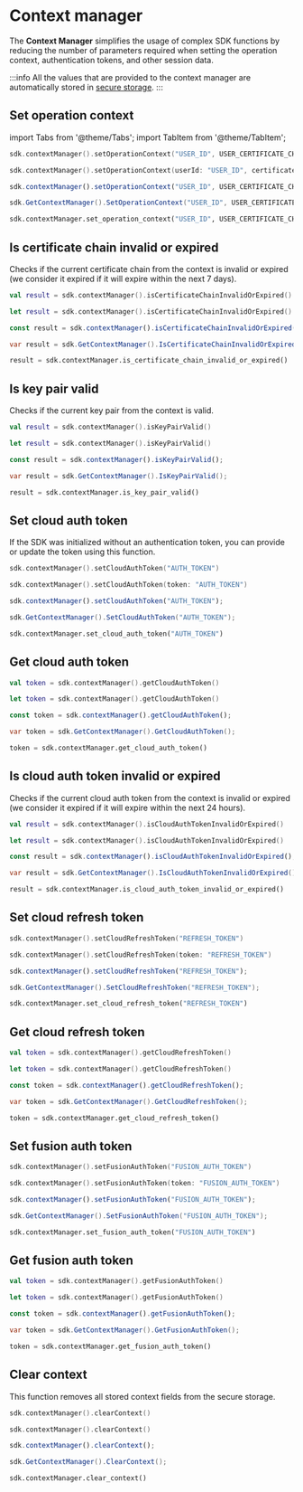 # Context manager

The **Context Manager** simplifies the usage of complex SDK functions by reducing the number of parameters required when setting the operation context, authentication tokens, and other session data.

:::info 
All the values that are provided to the context manager are automatically stored in [secure storage](initialize.md#secure-storage).
:::

## Set operation context

import Tabs from '@theme/Tabs';
import TabItem from '@theme/TabItem';

<Tabs>
<TabItem value="kotlin" label="JVM & Android">

```kotlin showLineNumbers
sdk.contextManager().setOperationContext("USER_ID", USER_CERTIFICATE_CHAIN_LIST, PUBLIC_KEY, PRIVATE_KEY)
```

</TabItem>
<TabItem value="swift" label="Swift">

```swift showLineNumbers
sdk.contextManager().setOperationContext(userId: "USER_ID", certificateChain: USER_CERTIFICATE_CHAIN_LIST, publicKey: PUBLIC_KEY, privateKey: PRIVATE_KEY)
```

</TabItem>
<TabItem value="js" label="JavaScript">

```js showLineNumbers
sdk.contextManager().setOperationContext("USER_ID", USER_CERTIFICATE_CHAIN_LIST, PUBLIC_KEY, PRIVATE_KEY);
```

</TabItem>
<TabItem value="csharp" label="C#">

```csharp showLineNumbers
sdk.GetContextManager().SetOperationContext("USER_ID", USER_CERTIFICATE_CHAIN_AS_STRING, "BASE64_PUBLIC_KEY", "BASE64_PRIVATE_KEY");
```

</TabItem>
<TabItem value="python" label="Python">

```python showLineNumbers
sdk.contextManager.set_operation_context("USER_ID", USER_CERTIFICATE_CHAIN_AS_STRING, "BASE64_PUBLIC_KEY", "BASE64_PRIVATE_KEY")
```

</TabItem>
</Tabs>

## Is certificate chain invalid or expired

Checks if the current certificate chain from the context is invalid or expired (we consider it expired if it will expire within the next 7 days).

<Tabs>
<TabItem value="kotlin" label="JVM & Android">

```kotlin showLineNumbers
val result = sdk.contextManager().isCertificateChainInvalidOrExpired()
```

</TabItem>
<TabItem value="swift" label="Swift">

```swift showLineNumbers
let result = sdk.contextManager().isCertificateChainInvalidOrExpired()
```

</TabItem>
<TabItem value="js" label="JavaScript">

```js showLineNumbers
const result = sdk.contextManager().isCertificateChainInvalidOrExpired();
```

</TabItem>
<TabItem value="csharp" label="C#">

```csharp showLineNumbers
var result = sdk.GetContextManager().IsCertificateChainInvalidOrExpired();
```

</TabItem>
<TabItem value="python" label="Python">

```python showLineNumbers
result = sdk.contextManager.is_certificate_chain_invalid_or_expired()
```

</TabItem>
</Tabs>

## Is key pair valid

Checks if the current key pair from the context is valid.

<Tabs>
<TabItem value="kotlin" label="JVM & Android">

```kotlin showLineNumbers
val result = sdk.contextManager().isKeyPairValid()
```

</TabItem>
<TabItem value="swift" label="Swift">

```swift showLineNumbers
let result = sdk.contextManager().isKeyPairValid()
```

</TabItem>
<TabItem value="js" label="JavaScript">

```js showLineNumbers
const result = sdk.contextManager().isKeyPairValid();
```

</TabItem>
<TabItem value="csharp" label="C#">

```csharp showLineNumbers
var result = sdk.GetContextManager().IsKeyPairValid();
```

</TabItem>
<TabItem value="python" label="Python">

```python showLineNumbers
result = sdk.contextManager.is_key_pair_valid()
```

</TabItem>
</Tabs>

## Set cloud auth token

If the SDK was initialized without an authentication token, you can provide or update the token using this function.

<Tabs>
<TabItem value="kotlin" label="JVM & Android">

```kotlin showLineNumbers
sdk.contextManager().setCloudAuthToken("AUTH_TOKEN")
```

</TabItem>
<TabItem value="swift" label="Swift">

```swift showLineNumbers
sdk.contextManager().setCloudAuthToken(token: "AUTH_TOKEN")
```

</TabItem>
<TabItem value="js" label="JavaScript">

```js showLineNumbers
sdk.contextManager().setCloudAuthToken("AUTH_TOKEN");
```

</TabItem>
<TabItem value="csharp" label="C#">

```csharp showLineNumbers
sdk.GetContextManager().SetCloudAuthToken("AUTH_TOKEN");
```

</TabItem>
<TabItem value="python" label="Python">

```python showLineNumbers
sdk.contextManager.set_cloud_auth_token("AUTH_TOKEN")
```

</TabItem>
</Tabs>

## Get cloud auth token

<Tabs>
<TabItem value="kotlin" label="JVM & Android">

```kotlin showLineNumbers
val token = sdk.contextManager().getCloudAuthToken()
```

</TabItem>
<TabItem value="swift" label="Swift">

```swift showLineNumbers
let token = sdk.contextManager().getCloudAuthToken()
```

</TabItem>
<TabItem value="js" label="JavaScript">

```js showLineNumbers
const token = sdk.contextManager().getCloudAuthToken();
```

</TabItem>
<TabItem value="csharp" label="C#">

```csharp showLineNumbers
var token = sdk.GetContextManager().GetCloudAuthToken();
```

</TabItem>
<TabItem value="python" label="Python">

```python showLineNumbers
token = sdk.contextManager.get_cloud_auth_token()
```

</TabItem>
</Tabs>

## Is cloud auth token invalid or expired

Checks if the current cloud auth token from the context is invalid or expired (we consider it expired if it will expire within the next 24 hours).

<Tabs>
<TabItem value="kotlin" label="JVM & Android">

```kotlin showLineNumbers
val result = sdk.contextManager().isCloudAuthTokenInvalidOrExpired()
```

</TabItem>
<TabItem value="swift" label="Swift">

```swift showLineNumbers
let result = sdk.contextManager().isCloudAuthTokenInvalidOrExpired()
```

</TabItem>
<TabItem value="js" label="JavaScript">

```js showLineNumbers
const result = sdk.contextManager().isCloudAuthTokenInvalidOrExpired();
```

</TabItem>
<TabItem value="csharp" label="C#">

```csharp showLineNumbers
var result = sdk.GetContextManager().IsCloudAuthTokenInvalidOrExpired();
```

</TabItem>
<TabItem value="python" label="Python">

```python showLineNumbers
result = sdk.contextManager.is_cloud_auth_token_invalid_or_expired()
```

</TabItem>
</Tabs>

## Set cloud refresh token

<Tabs>
<TabItem value="kotlin" label="JVM & Android">

```kotlin showLineNumbers
sdk.contextManager().setCloudRefreshToken("REFRESH_TOKEN")
```

</TabItem>
<TabItem value="swift" label="Swift">

```swift showLineNumbers
sdk.contextManager().setCloudRefreshToken(token: "REFRESH_TOKEN")
```

</TabItem>
<TabItem value="js" label="JavaScript">

```js showLineNumbers
sdk.contextManager().setCloudRefreshToken("REFRESH_TOKEN");
```

</TabItem>
<TabItem value="csharp" label="C#">

```csharp showLineNumbers
sdk.GetContextManager().SetCloudRefreshToken("REFRESH_TOKEN");
```

</TabItem>
<TabItem value="python" label="Python">

```python showLineNumbers
sdk.contextManager.set_cloud_refresh_token("REFRESH_TOKEN")
```

</TabItem>
</Tabs>

## Get cloud refresh token

<Tabs>
<TabItem value="kotlin" label="JVM & Android">

```kotlin showLineNumbers
val token = sdk.contextManager().getCloudRefreshToken()
```

</TabItem>
<TabItem value="swift" label="Swift">

```swift showLineNumbers
let token = sdk.contextManager().getCloudRefreshToken()
```

</TabItem>
<TabItem value="js" label="JavaScript">

```js showLineNumbers
const token = sdk.contextManager().getCloudRefreshToken();
```

</TabItem>
<TabItem value="csharp" label="C#">

```csharp showLineNumbers
var token = sdk.GetContextManager().GetCloudRefreshToken();
```

</TabItem>
<TabItem value="python" label="Python">

```python showLineNumbers
token = sdk.contextManager.get_cloud_refresh_token()
```

</TabItem>
</Tabs>

## Set fusion auth token

<Tabs>
<TabItem value="kotlin" label="JVM & Android">

```kotlin showLineNumbers
sdk.contextManager().setFusionAuthToken("FUSION_AUTH_TOKEN")
```

</TabItem>
<TabItem value="swift" label="Swift">

```swift showLineNumbers
sdk.contextManager().setFusionAuthToken(token: "FUSION_AUTH_TOKEN")
```

</TabItem>
<TabItem value="js" label="JavaScript">

```js showLineNumbers
sdk.contextManager().setFusionAuthToken("FUSION_AUTH_TOKEN");
```

</TabItem>
<TabItem value="csharp" label="C#">

```csharp showLineNumbers
sdk.GetContextManager().SetFusionAuthToken("FUSION_AUTH_TOKEN");
```

</TabItem>
<TabItem value="python" label="Python">

```python showLineNumbers
sdk.contextManager.set_fusion_auth_token("FUSION_AUTH_TOKEN")
```

</TabItem>
</Tabs>

## Get fusion auth token

<Tabs>
<TabItem value="kotlin" label="JVM & Android">

```kotlin showLineNumbers
val token = sdk.contextManager().getFusionAuthToken()
```

</TabItem>
<TabItem value="swift" label="Swift">

```swift showLineNumbers
let token = sdk.contextManager().getFusionAuthToken()
```

</TabItem>
<TabItem value="js" label="JavaScript">

```js showLineNumbers
const token = sdk.contextManager().getFusionAuthToken();
```

</TabItem>
<TabItem value="csharp" label="C#">

```csharp showLineNumbers
var token = sdk.GetContextManager().GetFusionAuthToken();
```

</TabItem>
<TabItem value="python" label="Python">

```python showLineNumbers
token = sdk.contextManager.get_fusion_auth_token()
```

</TabItem>
</Tabs>

## Clear context

This function removes all stored context fields from the secure storage.

<Tabs>
<TabItem value="kotlin" label="JVM & Android">

```kotlin showLineNumbers
sdk.contextManager().clearContext()
```

</TabItem>
<TabItem value="swift" label="Swift">

```swift showLineNumbers
sdk.contextManager().clearContext()
```

</TabItem>
<TabItem value="js" label="JavaScript">

```js showLineNumbers
sdk.contextManager().clearContext();
```

</TabItem>
<TabItem value="csharp" label="C#">

```csharp showLineNumbers
sdk.GetContextManager().ClearContext();
```

</TabItem>
<TabItem value="python" label="Python">

```python showLineNumbers
sdk.contextManager.clear_context()
```

</TabItem>
</Tabs>

